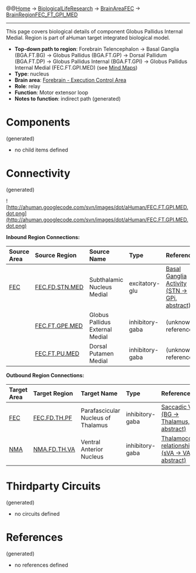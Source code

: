 @@[Home](Home.md) -> [BiologicalLifeResearch](BiologicalLifeResearch.md) -> [BrainAreaFEC](BrainAreaFEC.md) -> [BrainRegionFEC\_FT\_GPI\_MED](BrainRegionFEC_FT_GPI_MED.md)

---


This page covers biological details of component Globus Pallidus Internal Medial.
Region is part of aHuman target integrated biological model.

  * **Top-down path to region**: Forebrain Telencephalon -> Basal Ganglia (BGA.FT.BG) -> Globus Pallidus (BGA.FT.GP) -> Dorsal Pallidum (BGA.FT.DP) -> Globus Pallidus Internal (BGA.FT.GPI) -> Globus Pallidus Internal Medial (FEC.FT.GPI.MED) (see [Mind Maps](OverallMindMaps.md))
  * **Type**: nucleus
  * **Brain area**: [Forebrain - Execution Control Area](BrainAreaFEC.md)
  * **Role**: relay
  * **Function**: Motor extensor loop
  * **Notes to function**: indirect path
(generated)
# Components #
(generated)


  * no child items defined

# Connectivity #
(generated)


![http://ahuman.googlecode.com/svn/images/dot/aHuman/FEC.FT.GPI.MED.dot.png](http://ahuman.googlecode.com/svn/images/dot/aHuman/FEC.FT.GPI.MED.dot.png)

**Inbound Region Connections:**

| **Source Area** | **Source Region** | **Source Name** | **Type** | **Reference** |
|:----------------|:------------------|:----------------|:---------|:--------------|
| [FEC](BrainAreaFEC.md) | [FEC.FD.STN.MED](BrainRegionFEC_FD_STN_MED.md) | Subthalamic Nucleus Medial | excitatory-glu | [Basal Ganglia Activity (STN -> GPi, abstract)](http://thebrain.mcgill.ca/flash/a/a_06/a_06_cr/a_06_cr_mou/a_06_cr_mou.html) |
|                 | [FEC.FT.GPE.MED](BrainRegionFEC_FT_GPE_MED.md) | Globus Pallidus External Medial | inhibitory-gaba | (unknown reference) |
|                 | [FEC.FT.PU.MED](BrainRegionFEC_FT_PU_MED.md) | Dorsal Putamen Medial | inhibitory-gaba | (unknown reference) |

**Outbound Region Connections:**

| **Target Area** | **Target Region** | **Target Name** | **Type** | **Reference** |
|:----------------|:------------------|:----------------|:---------|:--------------|
| [FEC](BrainAreaFEC.md) | [FEC.FD.TH.PF](BrainRegionFEC_FD_TH_PF.md) | Parafascicular Nucleus of Thalamus | inhibitory-gaba | [Saccadic Vision (BG -> Thalamus, abstract)](http://www.nature.com/nrn/journal/v5/n3/box/nrn1345_BX1.html) |
| [NMA](BrainAreaNMA.md) | [NMA.FD.TH.VA](BrainRegionNMA_FD_TH_VA.md) | Ventral Anterior Nucleus | inhibitory-gaba | [Thalamocortical relationships (sVA -> VA, abstract)](http://what-when-how.com/neuroscience/the-thalamus-and-cerebral-cortex-integrative-systems-part-2/) |

# Thirdparty Circuits #
(generated)

  * no circuits defined

# References #
(generated)

  * no references defined
